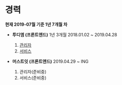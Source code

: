 # 경력
**현재 2019-07월 기준 1년 7개월 차**


- **투디엠 (프론트앤드)** 1년 3개월 2018.01.02 ~ 2019.04.28
  1. [관리자](./page/2dm_admin.md)<br>
  2. [서비스](./page/2dm_service.md)<br>

- **머스트잇 (프론트앤드)** 2019.04.29 ~ ING
  1. 관리자(준비중)
  2. 서비스(준비중)
```

```
